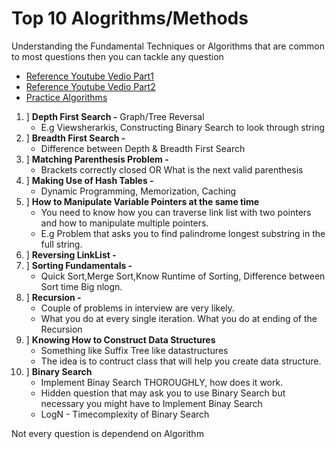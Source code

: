 # Top 10 Alogrithms/Methods
Understanding the Fundamental Techniques or Algorithms that are common
to most questions then you can tackle any question
- [Reference Youtube Vedio Part1](https://www.youtube.com/watch?v=r1MXwyiGi_U)
- [Reference Youtube Vedio Part2](https://www.youtube.com/watch?v=zHczhZn-z30&t=31s)
- [Practice Algorithms](https://www.algoexpert.io/questions/)

 1. ] <b>Depth First Search -</b> Graph/Tree Reversal
     - E.g Viewsherarkis, Constructing Binary Search to look through string
 2. ] <b>Breadth First Search -</b>
     - Difference between Depth & Breadth First Search
 3. ] <b>Matching Parenthesis Problem -</b>
     - Brackets correctly closed OR What is the next valid parenthesis
 4. ] <b>Making Use of Hash Tables -</b>
     - Dynamic Programming, Memorization, Caching 
 5. ] <b>How to Manipulate Variable Pointers at the same time</b>
     - You need to know how you can traverse link list with two pointers and how to manipulate multiple pointers. 
     - E.g Problem that asks you to find palindrome longest substring in the full string.
 6. ] <b>Reversing LinkList -</b>
 7. ] <b>Sorting Fundamentals -</b>
     - Quick Sort,Merge Sort,Know Runtime of Sorting, Difference between Sort time Big nlogn.
 8. ] <b>Recursion -</b>
     - Couple of problems in interview are very likely.
     - What you do at every single iteration. What you do at ending of the Recursion
 9. ] <b>Knowing How to Construct Data Structures</b>
     - Something like Suffix Tree like datastructures
     - The idea is to contruct class that will help you create data structure.
10. ] <b>Binary Search</b>
     - Implement Binay Search THOROUGHLY, how does it work.
     - Hidden question that may ask you to use Binary Search but necessary you might have to Implement Binay Search
     - LogN - Timecomplexity of Binary Search
     
     
Not every question is dependend on Algorithm
